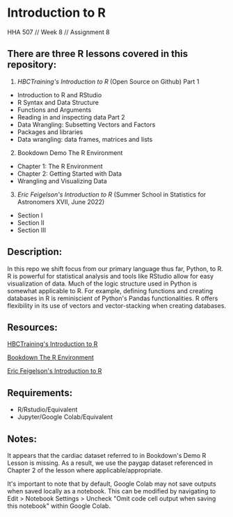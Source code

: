 # Introduction to R
HHA 507 // Week 8 // Assignment 8

## There are three R lessons covered in this repository:


1. _HBCTraining's Introduction to R_ (Open Source on Github)
Part 1
- Introduction to R and RStudio
- R Syntax and Data Structure
- Functions and Arguments
- Reading in and inspecting data
Part 2
- Data Wrangling: Subsetting Vectors and Factors
- Packages and libraries
- Data wrangling: data frames, matrices and lists

2. Bookdown Demo The R Environment
- Chapter 1: The R Environment
- Chapter 2: Getting Started with Data
- Wrangling and Visualizing Data

3. _Eric Feigelson's Introduction to R_ (Summer School in Statistics for Astronomers XVII, June 2022)
- Section I
- Section II
- Section III


## Description:

In this repo we shift focus from our primary language thus far, Python, to R. R is powerful for statistical analysis and tools like RStudio allow for easy visualization of data. Much of the logic structure used in Python is somewhat applicable to R. For example, defining functions and creating databases in R is reminiscient of Python's Pandas functionalities. R offers flexibility in its use of vectors and vector-stacking when creating databases.

## Resources:

[HBCTraining's Introduction to R](https://hbctraining.github.io/Intro-to-R-flipped/schedules/links-to-lessons.html)

[Bookdown The R Environment](https://bookdown.org/vaabe/bookdown-demo/the-r-environment.html)

[Eric Feigelson's Introduction to R](https://colab.research.google.com/drive/1iz6ILnVGt8Qc6UR1l7oTPou4l6WSrw9S)

## Requirements:

- R/Rstudio/Equivalent
- Jupyter/Google Colab/Equivalent

## Notes:

It appears that the cardiac dataset referred to in Bookdown's Demo R Lesson is missing. As a result, we use the paygap dataset referenced in Chapter 2 of the lesson where applicable/appropriate.

It's important to note that by default, Google Colab may not save outputs when saved locally as a notebook. This can be modified by navigating to Edit > Notebook Settings > Uncheck "Omit code cell output when saving this notebook" within Google Colab.
